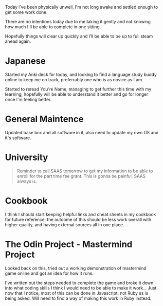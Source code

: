 Today I've been physically unwell, I'm not long awake and settled enough to get some work done.

There are no intentions today due to me taking it gently and not knowing how much I'll be able to complete in one sitting.

Hopefully things will clear up quickly and I'll be able to be up to full steam ahead again.

# Japanese
Started my Anki deck for today, and looking to find a language study buddy online to keep me on track, preferrably one who is as novice as I am.

Started to reread You're Name, managing to get further this time with my learning, hopefully will be able to understand it better and go for longer once I'm feeling better.

# General Maintence
Updated base box and all software in it, also need to update my own OS and it's software.

# University
> Reminder to call SAAS tomorrow to get my information to be able to enroll for the part time fee grant.
This is gonna be painful, SAAS always is.

# Cookbook
I think I should start keeping helpful links and cheat sheets in my cookbook for future reference, the outcome of this should be less work overall with higher quality, and having external sources all in one place.

# The Odin Project - Mastermind Project
Looked back on this, tried out a working demonstration of mastermind game online and got an idea for how it runs.

I've written out the steps needed to complete the game and broke it down into what coding skills I think I would need to be able to make it work... Just now that I notice, most of this can be done in Javascript, not Ruby as is being asked. Will need to find a way of making this work in Ruby instead.